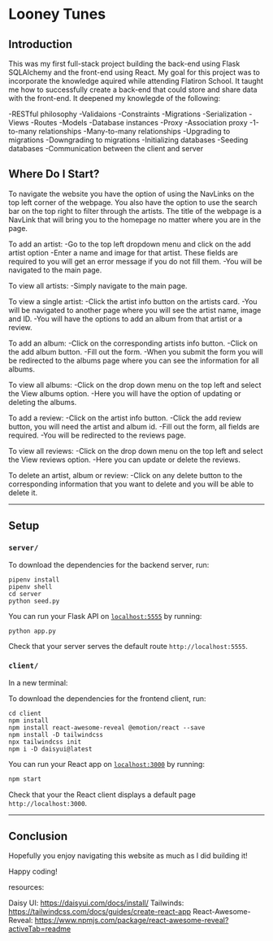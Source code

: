 # Looney Tunes

## Introduction

This was my first full-stack project building the back-end using Flask SQLAlchemy and the front-end using React. My goal for this project was to incorporate the knowledge aquired while attending Flatiron School. It taught me how to successfully create a back-end that could store and share data with the front-end. 
It deepened my knowlegde of the following:

-RESTful philosophy
-Validaions
-Constraints
-Migrations
-Serialization
-Views
-Routes
-Models
-Database instances
-Proxy
-Association proxy
-1-to-many relationships
-Many-to-many relationships
-Upgrading to migrations
-Downgrading to migrations
-Initializing databases
-Seeding databases
-Communication between the client and server


## Where Do I Start?

To navigate the website you have the option of using the NavLinks on the top left corner of the webpage. You also have the option to use the search bar on the top right to filter through the artists. The title of the webpage is a NavLink that will bring you to the homepage no matter where you are in the page.

To add an artist:
-Go to the top left dropdown menu and click on the add artist option
-Enter a name and image for that artist. These fields are required to you will get an error message if you do not fill them.
-You will be navigated to the main page.

To view all artists:
-Simply navigate to the main page.

To view a single artist:
-Click the artist info button on the artists card.
-You will be navigated to another page where you will see the artist name, image and ID.
-You will have the options to add an album from that artist or a review.

To add an album:
-Click on the corresponding artists info button.
-Click on the add album button.
-Fill out the form.
-When you submit the form you will be redirected to the albums page where you can see the information for all albums.

To view all albums:
-Click on the drop down menu on the top left and select the View albums option.
-Here you will have the option of updating or deleting the albums.

To add a review:
-Click on the artist info button.
-Click the add review button, you will need the artist and album id.
-Fill out the form, all fields are required.
-You will be redirected to the reviews page.

To view all reviews:
-Click on the drop down menu on the top left and select the View reviews option.
-Here you can update or delete the reviews.

To delete an artist, album or review:
-Click on any delete button to the corresponding information that you want to delete and you will be able to delete it.


---

## Setup

### `server/`

To download the dependencies for the backend server, run:

```console
pipenv install
pipenv shell
cd server
python seed.py
```

You can run your Flask API on [`localhost:5555`](http://localhost:5555) by
running:

``` console
python app.py
```


Check that your server serves the default route `http://localhost:5555`.

### `client/`

In a new terminal:

To download the dependencies for the frontend client, run:

```console
cd client
npm install 
npm install react-awesome-reveal @emotion/react --save
npm install -D tailwindcss
npx tailwindcss init
npm i -D daisyui@latest
```

You can run your React app on [`localhost:3000`](http://localhost:3000) by
running:

```sh
npm start
```

Check that your the React client displays a default page
`http://localhost:3000`. 

---

## Conclusion

Hopefully you enjoy navigating this website as much as I did building it!

Happy coding!

resources:

Daisy UI: https://daisyui.com/docs/install/
Tailwinds: https://tailwindcss.com/docs/guides/create-react-app
React-Awesome-Reveal: https://www.npmjs.com/package/react-awesome-reveal?activeTab=readme




